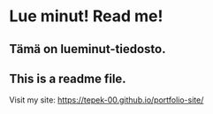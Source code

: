 # Lue minut! Read me!
## Tämä on lueminut-tiedosto.
## This is a readme file.
Visit my site: https://tepek-00.github.io/portfolio-site/